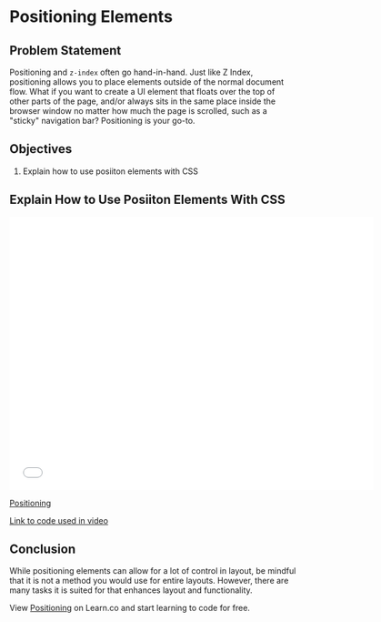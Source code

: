 # Positioning Elements 

## Problem Statement

Positioning and `z-index` often go hand-in-hand. Just like Z Index, positioning allows
you to place elements outside of the normal document flow. What if you want to create
a UI element that floats over the top of other parts of the page, and/or always sits 
in the same place inside the browser window no matter how much the page is scrolled,
such as a "sticky" navigation bar? Positioning is your go-to.

## Objectives
1. Explain how to use posiiton elements with CSS

## Explain How to Use Posiiton Elements With CSS

<iframe width="640" height="480" src="//www.youtube.com/embed/dsG_btGNkI8?rel=0&modestbranding=1" frameborder="0" allowfullscreen></iframe><p><a href="https://www.youtube.com/watch?v=dsG_btGNkI8">Positioning</a></p>

[Link to code used in video][link]

## Conclusion

While positioning elements can allow for a lot of control in layout, be mindful that
it is not a method you would use for entire layouts. However, there are many tasks it
is suited for that enhances layout and functionality.

<p data-visibility='hidden'>View <a href='https://learn.co/lessons/positioning' title='Positioning'>Positioning</a> on Learn.co and start learning to code for free.</p>

[link]: https://jsfiddle.net/flatiron_school/rgyPC/2/
